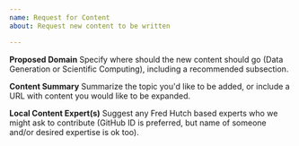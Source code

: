 ```yaml
---
name: Request for Content
about: Request new content to be written

---
```


**Proposed Domain**
Specify where should the new content should go (Data Generation or Scientific Computing), including a recommended subsection.

**Content Summary**
Summarize the topic you'd like to be added, or include a URL with content you would like to be expanded.  

**Local Content Expert(s)**
Suggest any Fred Hutch based experts who we might ask to contribute (GitHub ID is preferred, but name of someone and/or desired expertise is ok too). 

